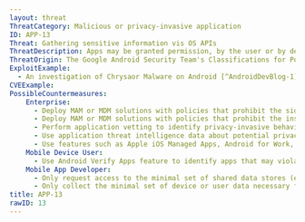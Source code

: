 ```yaml
---
layout: threat
ThreatCategory: Malicious or privacy-invasive application
ID: APP-13
Threat: Gathering sensitive information vis OS APIs
ThreatDescription: Apps may be granted permission, by the user or by default, access common data stores provided by the mobile OS. Common stores are contacts lists, call history, calendar, notes, or app clipboard. When apps used in differing personal and enterprise contexts have access to these stores, they may contain co-mingled personal and enterprise data. A malicious or invasive app granted access to these locations can collect any sensitive data stored there, likely with an intent to exfiltrate it to the attacker.
ThreatOrigin: The Google Android Security Team's Classifications for Potentially Harmful Applications [^83]
ExploitExample:
  - An investigation of Chrysaor Malware on Android [^AndroidDevBlog-1]
CVEExample:
PossibleCountermeasures:
    Enterprise:
      - Deploy MAM or MDM solutions with policies that prohibit the sideloading of apps, which may bypass security checks on the app.
      - Deploy MAM or MDM solutions with policies that prohibit the installation of apps from 3rd party (unofficial) app stores.
      - Perform application vetting to identify privacy-invasive behaviors by apps.
      - Use application threat intelligence data about potential privacy risks associated with apps installed on devices
      - Use features such as Apple iOS Managed Apps, Android for Work, or Samsung KNOX Workspace that provide additional separation between personal apps and enterprise apps to mitigate the leakage of private information between work/personal contexts.
    Mobile Device User:
      - Use Android Verify Apps feature to identify apps that may violate privacy.
    Mobile App Developer:
      - Only request access to the minimal set of shared data stores (e.g., contacts, calendar), OS services (e.g. location services), and device sensors (e.g. camera, microphone) necessary for the app to provide functionality.
      - Only collect the minimal set of device or user data necessary for the app to provide functionality.
title: APP-13
rawID: 13
---
```

